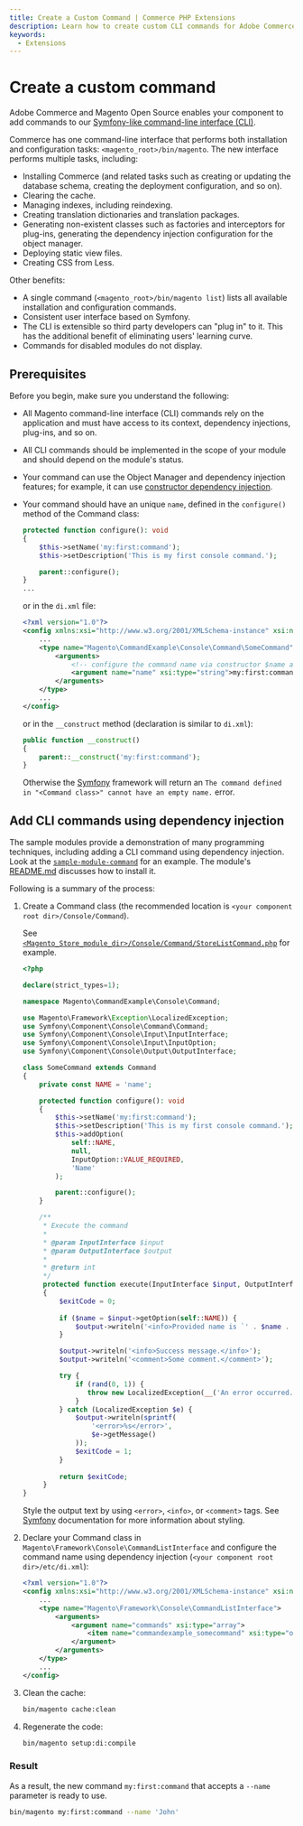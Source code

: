```yaml
---
title: Create a Custom Command | Commerce PHP Extensions
description: Learn how to create custom CLI commands for Adobe Commerce and Magento Open Source.
keywords:
  - Extensions
---
```


# Create a custom command

Adobe Commerce and Magento Open Source enables your component to add commands to our [Symfony-like command-line interface (CLI)](https://symfony.com/doc/current/components/console.html).

Commerce has one command-line interface that performs both installation and configuration tasks: `<magento_root>/bin/magento`. The new interface performs multiple tasks, including:

-  Installing Commerce (and related tasks such as creating or updating the database schema, creating the deployment configuration, and so on).
-  Clearing the cache.
-  Managing indexes, including reindexing.
-  Creating translation dictionaries and translation packages.
-  Generating non-existent classes such as factories and interceptors for plug-ins, generating the dependency injection configuration for the object manager.
-  Deploying static view files.
-  Creating CSS from Less.

Other benefits:

-  A single command (`<magento_root>/bin/magento list`) lists all available installation and configuration commands.
-  Consistent user interface based on Symfony.
-  The CLI is extensible so third party developers can "plug in" to it. This has the additional benefit of eliminating users' learning curve.
-  Commands for disabled modules do not display.

## Prerequisites

Before you begin, make sure you understand the following:

-  All Magento command-line interface (CLI) commands rely on the application and must have access to its context, dependency injections, plug-ins, and so on.
-  All CLI commands should be implemented in the scope of your module and should depend on the module's status.
-  Your command can use the Object Manager and dependency injection features; for example, it can use [constructor dependency injection](../components/dependency-injection.md#constructor-injection).
-  Your command should have an unique `name`, defined in the `configure()` method of the Command class:

    ```php
    protected function configure(): void
    {
        $this->setName('my:first:command');
        $this->setDescription('This is my first console command.');

        parent::configure();
    }
    ...
    ```

   or in the `di.xml` file:

    ```xml
    <?xml version="1.0"?>
    <config xmlns:xsi="http://www.w3.org/2001/XMLSchema-instance" xsi:noNamespaceSchemaLocation="urn:magento:framework:ObjectManager/etc/config.xsd">
        ...
        <type name="Magento\CommandExample\Console\Command\SomeCommand">
            <arguments>
                <!-- configure the command name via constructor $name argument -->
                <argument name="name" xsi:type="string">my:first:command</argument>
            </arguments>
        </type>
        ...
    </config>
    ```

    or in the `__construct` method (declaration is similar to `di.xml`):

    ```php
    public function __construct()
    {
        parent::__construct('my:first:command');
    }
    ```

   Otherwise the [Symfony](https://github.com/symfony/console/blob/master/Application.php#L470) framework will return an `The command defined in "<Command class>" cannot have an empty name.` error.

## Add CLI commands using dependency injection

The sample modules provide a demonstration of many programming techniques, including adding a CLI command using dependency injection. Look at the [`sample-module-command`](https://github.com/magento/magento2-samples/tree/master/sample-module-command) for an example. The module's [README.md](https://github.com/magento/magento2-samples/blob/master/sample-module-command/README.md) discusses how to install it.

Following is a summary of the process:

1. Create a Command class (the recommended location is `<your component root dir>/Console/Command`).

   See [`<Magento_Store_module_dir>/Console/Command/StoreListCommand.php`](https://github.com/magento/magento2/blob/2.4/app/code/Magento/Store/Console/Command/StoreListCommand.php) for example.

    ```php
    <?php
   
    declare(strict_types=1);
   
    namespace Magento\CommandExample\Console\Command;

    use Magento\Framework\Exception\LocalizedException;
    use Symfony\Component\Console\Command\Command;
    use Symfony\Component\Console\Input\InputInterface;
    use Symfony\Component\Console\Input\InputOption;
    use Symfony\Component\Console\Output\OutputInterface;

    class SomeCommand extends Command
    {
        private const NAME = 'name';

        protected function configure(): void
        {
            $this->setName('my:first:command');
            $this->setDescription('This is my first console command.');
            $this->addOption(
                self::NAME,
                null,
                InputOption::VALUE_REQUIRED,
                'Name'
            );

            parent::configure();
        }

        /**
         * Execute the command
         *
         * @param InputInterface $input
         * @param OutputInterface $output
         *
         * @return int
         */
         protected function execute(InputInterface $input, OutputInterface $output): int
         {
             $exitCode = 0;
             
             if ($name = $input->getOption(self::NAME)) {
                 $output->writeln('<info>Provided name is `' . $name . '`</info>');
             }

             $output->writeln('<info>Success message.</info>');
             $output->writeln('<comment>Some comment.</comment>');

             try {
                 if (rand(0, 1)) {
                    throw new LocalizedException(__('An error occurred.'));
                 }
             } catch (LocalizedException $e) {
                 $output->writeln(sprintf(
                     '<error>%s</error>',
                     $e->getMessage()
                 ));
                 $exitCode = 1;
             }
             
             return $exitCode;
         }
    }
    ```

    Style the output text by using `<error>`, `<info>`, or `<comment>` tags. See [Symfony](https://symfony.com/doc/current/console/coloring.html) documentation for more information about styling.

1. Declare your Command class in `Magento\Framework\Console\CommandListInterface` and configure the command name using dependency injection (`<your component root dir>/etc/di.xml`):

    ```xml
    <?xml version="1.0"?>
    <config xmlns:xsi="http://www.w3.org/2001/XMLSchema-instance" xsi:noNamespaceSchemaLocation="urn:magento:framework:ObjectManager/etc/config.xsd">
        ...
        <type name="Magento\Framework\Console\CommandListInterface">
            <arguments>
                <argument name="commands" xsi:type="array">
                    <item name="commandexample_somecommand" xsi:type="object">Magento\CommandExample\Console\Command\SomeCommand</item>
                </argument>
            </arguments>
        </type>
        ...
    </config>
    ```

1. Clean the cache:

    ```bash
    bin/magento cache:clean
    ```

1. Regenerate the code:

    ```bash
    bin/magento setup:di:compile
    ```

### Result

As a result, the new command `my:first:command` that accepts a `--name` parameter is ready to use.

```bash
bin/magento my:first:command --name 'John'
```
